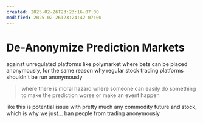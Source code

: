 ```yaml
---
created: 2025-02-26T23:23:16-07:00
modified: 2025-02-26T23:24:42-07:00
---
```


# De-Anonymize Prediction Markets

against unregulated platforms like polymarket where bets can be placed anonymously, for the same reason why regular stock trading platforms shouldn't be run anonymously

> where there is moral hazard where someone can easily do something to make the prediction worse or make an event happen

like this is potential issue with pretty much any commodity future and stock, which is why we just... ban people from trading anonymously
